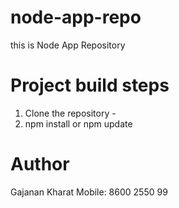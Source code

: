 # node-app-repo
this is Node App Repository

# Project build steps
1. Clone the repository - <repo-url>
2. npm install or npm update

# Author
Gajanan Kharat
Mobile: 8600 2550 99